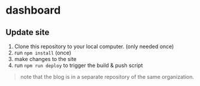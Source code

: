 # dashboard

## Update site

1. Clone this repository to your local computer. (only needed once)
2. run `npm install` (once)
3. make changes to the site
4. run `npm run deploy` to trigger the build & push script

> note that the blog is in a separate repository of the same organization.
